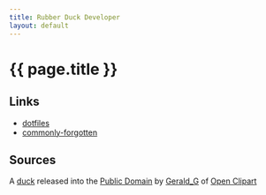 ```yaml
---
title: Rubber Duck Developer
layout: default
---
```

{{ page.title }}
=======================

Links
-----

* [dotfiles](https://github.com/rubberduckdev/dotfiles)
* [commonly-forgotten](https://rubberduckdev.github.com/commonly-forgotten)

Sources
-------
A [duck] released into the [Public Domain] by [Gerald_G] of [Open Clipart]

[Public Domain]: https://openclipart.org/share
[duck]: https://openclipart.org/detail/8879/rubber-duck-by-gerald_g-8879
[Gerald_G]: https://openclipart.org/user-detail/Gerald_G
[Open Clipart]: https://openclipart.org

